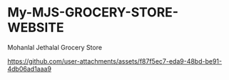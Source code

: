 # My-MJS-GROCERY-STORE-WEBSITE
Mohanlal Jethalal Grocery Store


https://github.com/user-attachments/assets/f87f5ec7-eda9-48bd-be91-4db06ad1aaa9

